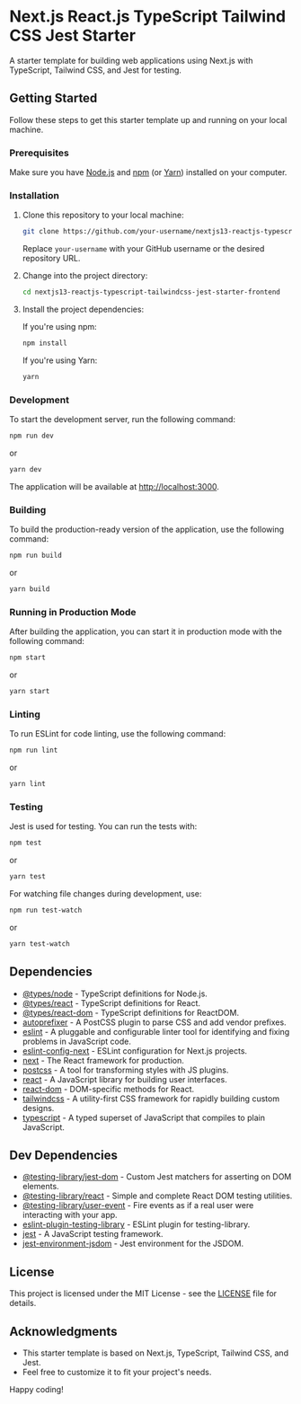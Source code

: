 # Next.js React.js TypeScript Tailwind CSS Jest Starter

A starter template for building web applications using Next.js with TypeScript, Tailwind CSS, and Jest for testing.

## Getting Started

Follow these steps to get this starter template up and running on your local machine.

### Prerequisites

Make sure you have [Node.js](https://nodejs.org/) and [npm](https://www.npmjs.com/) (or [Yarn](https://yarnpkg.com/)) installed on your computer.

### Installation

1. Clone this repository to your local machine:

   ```bash
   git clone https://github.com/your-username/nextjs13-reactjs-typescript-tailwindcss-jest-starter-frontend.git
   ```

   Replace `your-username` with your GitHub username or the desired repository URL.

2. Change into the project directory:

   ```bash
   cd nextjs13-reactjs-typescript-tailwindcss-jest-starter-frontend
   ```

3. Install the project dependencies:

   If you're using npm:

   ```bash
   npm install
   ```

   If you're using Yarn:

   ```bash
   yarn
   ```

### Development

To start the development server, run the following command:

```bash
npm run dev
```

or

```bash
yarn dev
```

The application will be available at [http://localhost:3000](http://localhost:3000).

### Building

To build the production-ready version of the application, use the following command:

```bash
npm run build
```

or

```bash
yarn build
```

### Running in Production Mode

After building the application, you can start it in production mode with the following command:

```bash
npm start
```

or

```bash
yarn start
```

### Linting

To run ESLint for code linting, use the following command:

```bash
npm run lint
```

or

```bash
yarn lint
```

### Testing

Jest is used for testing. You can run the tests with:

```bash
npm test
```

or

```bash
yarn test
```

For watching file changes during development, use:

```bash
npm run test-watch
```

or

```bash
yarn test-watch
```

## Dependencies

- [@types/node](https://www.npmjs.com/package/@types/node) - TypeScript definitions for Node.js.
- [@types/react](https://www.npmjs.com/package/@types/react) - TypeScript definitions for React.
- [@types/react-dom](https://www.npmjs.com/package/@types/react-dom) - TypeScript definitions for ReactDOM.
- [autoprefixer](https://www.npmjs.com/package/autoprefixer) - A PostCSS plugin to parse CSS and add vendor prefixes.
- [eslint](https://www.npmjs.com/package/eslint) - A pluggable and configurable linter tool for identifying and fixing problems in JavaScript code.
- [eslint-config-next](https://www.npmjs.com/package/eslint-config-next) - ESLint configuration for Next.js projects.
- [next](https://nextjs.org/) - The React framework for production.
- [postcss](https://www.npmjs.com/package/postcss) - A tool for transforming styles with JS plugins.
- [react](https://reactjs.org/) - A JavaScript library for building user interfaces.
- [react-dom](https://www.npmjs.com/package/react-dom) - DOM-specific methods for React.
- [tailwindcss](https://tailwindcss.com/) - A utility-first CSS framework for rapidly building custom designs.
- [typescript](https://www.typescriptlang.org/) - A typed superset of JavaScript that compiles to plain JavaScript.

## Dev Dependencies

- [@testing-library/jest-dom](https://www.npmjs.com/package/@testing-library/jest-dom) - Custom Jest matchers for asserting on DOM elements.
- [@testing-library/react](https://www.npmjs.com/package/@testing-library/react) - Simple and complete React DOM testing utilities.
- [@testing-library/user-event](https://www.npmjs.com/package/@testing-library/user-event) - Fire events as if a real user were interacting with your app.
- [eslint-plugin-testing-library](https://www.npmjs.com/package/eslint-plugin-testing-library) - ESLint plugin for testing-library.
- [jest](https://jestjs.io/) - A JavaScript testing framework.
- [jest-environment-jsdom](https://www.npmjs.com/package/jest-environment-jsdom) - Jest environment for the JSDOM.

## License

This project is licensed under the MIT License - see the [LICENSE](LICENSE) file for details.

## Acknowledgments

- This starter template is based on Next.js, TypeScript, Tailwind CSS, and Jest.
- Feel free to customize it to fit your project's needs.

Happy coding!
